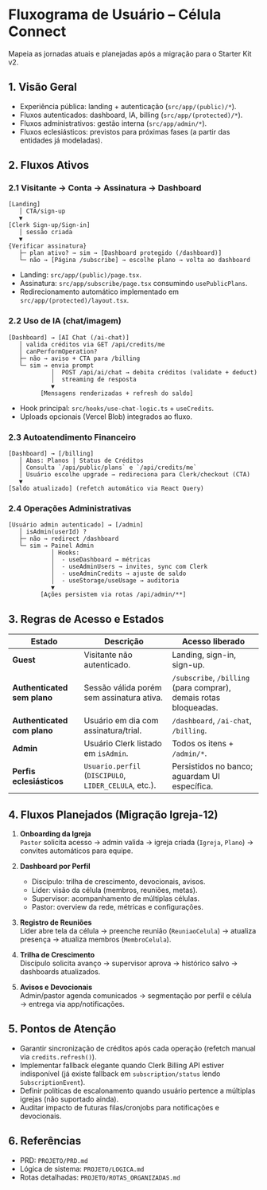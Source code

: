 # Fluxograma de Usuário – Célula Connect

Mapeia as jornadas atuais e planejadas após a migração para o Starter Kit v2.

## 1. Visão Geral

- Experiência pública: landing + autenticação (`src/app/(public)/*`).
- Fluxos autenticados: dashboard, IA, billing (`src/app/(protected)/*`).
- Fluxos administrativos: gestão interna (`src/app/admin/*`).
- Fluxos eclesiásticos: previstos para próximas fases (a partir das entidades já modeladas).

## 2. Fluxos Ativos

### 2.1 Visitante → Conta → Assinatura → Dashboard

```
[Landing] 
   │ CTA/sign-up
   ▼
[Clerk Sign-up/Sign-in]
   │ sessão criada
   ▼
{Verificar assinatura}
   ├─ plan ativo? → sim → [Dashboard protegido (/dashboard)]
   └─ não → [Página /subscribe] → escolhe plano → volta ao dashboard
```

- Landing: `src/app/(public)/page.tsx`.
- Assinatura: `src/app/subscribe/page.tsx` consumindo `usePublicPlans`.
- Redirecionamento automático implementado em `src/app/(protected)/layout.tsx`.

### 2.2 Uso de IA (chat/imagem)

```
[Dashboard] → [AI Chat (/ai-chat)]
   │ valida créditos via GET /api/credits/me
   │ canPerformOperation?
   ├─ não → aviso + CTA para /billing
   └─ sim → envia prompt
            │  POST /api/ai/chat → debita créditos (validate + deduct)
            │  streaming de resposta
            ▼
         [Mensagens renderizadas + refresh do saldo]
```

- Hook principal: `src/hooks/use-chat-logic.ts` + `useCredits`.
- Uploads opcionais (Vercel Blob) integrados ao fluxo.

### 2.3 Autoatendimento Financeiro

```
[Dashboard] → [/billing]
   │ Abas: Planos | Status de Créditos
   │ Consulta `/api/public/plans` e `/api/credits/me`
   │ Usuário escolhe upgrade → redireciona para Clerk/checkout (CTA)
   ▼
[Saldo atualizado] (refetch automático via React Query)
```

### 2.4 Operações Administrativas

```
[Usuário admin autenticado] → [/admin]
   │ isAdmin(userId) ?
   ├─ não → redirect /dashboard
   └─ sim → Painel Admin
            │ Hooks:
            │  - useDashboard → métricas
            │  - useAdminUsers → invites, sync com Clerk
            │  - useAdminCredits → ajuste de saldo
            │  - useStorage/useUsage → auditoria
            ▼
         [Ações persistem via rotas /api/admin/**]
```

## 3. Regras de Acesso e Estados

| Estado | Descrição | Acesso liberado |
| --- | --- | --- |
| **Guest** | Visitante não autenticado. | Landing, sign-in, sign-up. |
| **Authenticated sem plano** | Sessão válida porém sem assinatura ativa. | `/subscribe`, `/billing` (para comprar), demais rotas bloqueadas. |
| **Authenticated com plano** | Usuário em dia com assinatura/trial. | `/dashboard`, `/ai-chat`, `/billing`. |
| **Admin** | Usuário Clerk listado em `isAdmin`. | Todos os itens + `/admin/*`. |
| **Perfis eclesiásticos** | `Usuario.perfil` (`DISCIPULO`, `LIDER_CELULA`, etc.). | Persistidos no banco; aguardam UI específica. |

## 4. Fluxos Planejados (Migração Igreja-12)

1. **Onboarding da Igreja**  
   `Pastor` solicita acesso → admin valida → igreja criada (`Igreja`, `Plano`) → convites automáticos para equipe.

2. **Dashboard por Perfil**  
   - Discípulo: trilha de crescimento, devocionais, avisos.  
   - Líder: visão da célula (membros, reuniões, metas).  
   - Supervisor: acompanhamento de múltiplas células.  
   - Pastor: overview da rede, métricas e configurações.

3. **Registro de Reuniões**  
   Líder abre tela da célula → preenche reunião (`ReuniaoCelula`) → atualiza presença → atualiza membros (`MembroCelula`).

4. **Trilha de Crescimento**  
   Discípulo solicita avanço → supervisor aprova → histórico salvo → dashboards atualizados.

5. **Avisos e Devocionais**  
   Admin/pastor agenda comunicados → segmentação por perfil e célula → entrega via app/notificações.

## 5. Pontos de Atenção

- Garantir sincronização de créditos após cada operação (refetch manual via `credits.refresh()`).
- Implementar fallback elegante quando Clerk Billing API estiver indisponível (já existe fallback em `subscription/status` lendo `SubscriptionEvent`).
- Definir políticas de escalonamento quando usuário pertence a múltiplas igrejas (não suportado ainda).
- Auditar impacto de futuras filas/cronjobs para notificações e devocionais.

## 6. Referências

- PRD: `PROJETO/PRD.md`
- Lógica de sistema: `PROJETO/LOGICA.md`
- Rotas detalhadas: `PROJETO/ROTAS_ORGANIZADAS.md`

